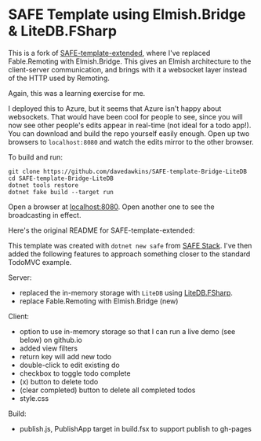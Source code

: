 # SAFE Template using Elmish.Bridge & LiteDB.FSharp

This is a fork of [SAFE-template-extended](https://github.com/davedawkins/SAFE-template-extended), where I've replaced Fable.Remoting with Elmish.Bridge. This gives an Elmish architecture to the client-server communication, and brings with it a websocket layer instead of the HTTP used by Remoting.

Again, this was a learning exercise for me.

I deployed this to Azure, but it seems that Azure isn't happy about websockets. That would have been cool for people to see, since you will now see other people's edits appear in real-time (not ideal for a todo app!). You can download and build the repo yourself easily enough. Open up two browsers to `localhost:8080` and watch the edits mirror to the other browser.

To build and run:
```
git clone https://github.com/davedawkins/SAFE-template-Bridge-LiteDB
cd SAFE-template-Bridge-LiteDB
dotnet tools restore
dotnet fake build --target run
```

Open a browser at [localhost:8080](http://localhost:8080). Open another one to see the broadcasting in effect.

Here's the original README for SAFE-template-extended:

This template was created with `dotnet new safe` from [SAFE Stack](https://safe-stack.github.io/). I've then added the following features to approach something closer to the standard TodoMVC example. 

Server:
- replaced the in-memory storage with `LiteDB` using [LiteDB.FSharp](https://github.com/Zaid-Ajaj/LiteDB.FSharp).
- replace Fable.Remoting with Elmish.Bridge (new)

Client:
- option to use in-memory storage so that I can run a live demo (see below) on github.io
- added view filters
- return key will add new todo
- double-click to edit existing do
- checkbox to toggle todo complete
- (x) button to delete todo
- (clear completed) button to delete all completed todos
- style.css

Build:
- publish.js, PublishApp target in build.fsx to support publish to gh-pages
